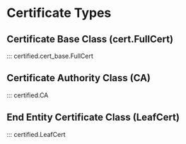 # Certificate Types

## Certificate Base Class (cert.FullCert)

::: certified.cert_base.FullCert

## Certificate Authority Class (CA)

::: certified.CA

## End Entity Certificate Class (LeafCert)

::: certified.LeafCert

